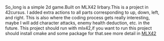   So_long is a simple 2d game.Built on MLX42 lirbary.This is a project in 42cursus. I added extra actions to all parts corresponding to up, down, left, and right. 
This is also where the coding process gets really interesting, maybe I will add character attacks, enemy health deduction, etc. in the future.
  This project should run with mlx42,if you want to run this project should install cmake and some package for that.see more detail in  [MLX42](https://github.com/codam-coding-college/MLX42)
  

